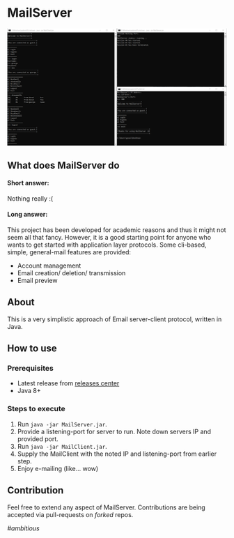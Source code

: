 # MailServer

![Screenshot of working MailServer](https://github.com/GeorgeVasiliadis/MailServer/blob/master/res/Screenshot.PNG)

## What does MailServer do
#### Short answer:
Nothing really :(
#### Long answer:
This project has been developed for academic reasons and thus it might not seem all that fancy.
However, it is a good starting point for anyone who wants to get started with application layer protocols.
Some cli-based, simple, general-mail features are provided:
- Account management
- Email creation/ deletion/ transmission
- Email preview

## About
This is a very simplistic approach of Email server-client protocol, written in Java.

## How to use
### Prerequisites
- Latest release from [releases center](https://github.com/GeorgeVasiliadis/MailServer/releases)
- Java 8+

### Steps to execute
1. Run  `java -jar MailServer.jar`.
1. Provide a listening-port for server to run. Note down servers IP and provided port.
1. Run `java -jar MailClient.jar`.
1. Supply the MailClient with the noted IP and listening-port from earlier step.
1. Enjoy e-mailing (like... wow) 

## Contribution
Feel free to extend any aspect of MailServer. Contributions are being accepted via pull-requests on *forked* repos.

*#ambitious*
